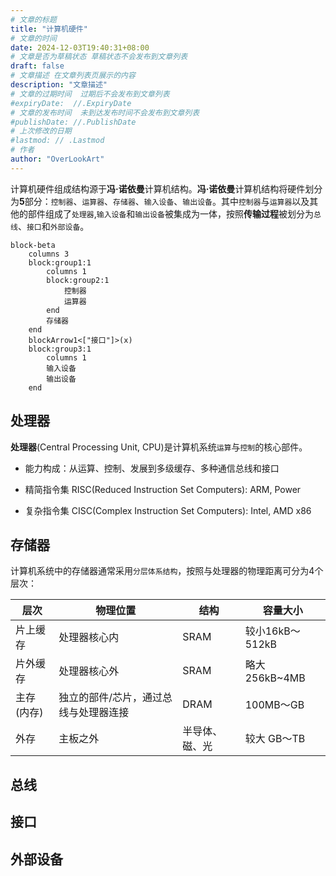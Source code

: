 ```yaml
---
# 文章的标题
title: "计算机硬件"
# 文章的时间
date: 2024-12-03T19:40:31+08:00
# 文章是否为草稿状态 草稿状态不会发布到文章列表
draft: false
# 文章描述 在文章列表页展示的内容
description: "文章描述"
# 文章的过期时间  过期后不会发布到文章列表
#expiryDate:  //.ExpiryDate
# 文章的发布时间  未到达发布时间不会发布到文章列表
#publishDate: //.PublishDate
# 上次修改的日期
#lastmod: // .Lastmod
# 作者
author: "OverLookArt"
---
```


计算机硬件组成结构源于**冯·诺依曼**计算机结构。**冯·诺依曼**计算机结构将硬件划分为**5**部分：`控制器`、`运算器`、`存储器`、`输入设备`、`输出设备`。其中`控制器`与`运算器`以及其他的部件组成了`处理器`,`输入设备`和`输出设备`被集成为一体，按照**传输过程**被划分为`总线`、`接口`和`外部设备`。

``` mermaid
block-beta
    columns 3
    block:group1:1
        columns 1
        block:group2:1
            控制器
            运算器
        end
        存储器
    end
    blockArrow1<["接口"]>(x)
    block:group3:1
        columns 1
        输入设备 
        输出设备
    end
```

## 处理器

**处理器**(Central Processing Unit, CPU)是计算机系统`运算`与`控制`的核心部件。

* 能力构成：从运算、控制、发展到多级缓存、多种通信总线和接口

* 精简指令集 RISC(Reduced Instruction Set Computers): ARM, Power 
* 复杂指令集 CISC(Complex Instruction Set Computers): Intel, AMD x86

## 存储器

计算机系统中的存储器通常采用`分层体系结构`，按照与处理器的物理距离可分为4个层次：

| 层次 | 物理位置 | 结构 | 容量大小 |
| --- | --- | --- | --- |
| 片上缓存 | 处理器核心内 | SRAM | 较小16kB～512kB |
| 片外缓存 | 处理器核心外 | SRAM | 略大256kB~4MB |
| 主存(内存) | 独立的部件/芯片，通过总线与处理器连接 | DRAM | 100MB～GB |
| 外存 | 主板之外 | 半导体、磁、光 | 较大 GB～TB |

## 总线

## 接口

## 外部设备